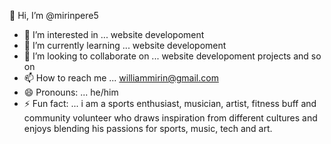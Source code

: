 👋 Hi, I’m @mirinpere5
- 👀 I’m interested in ... website developoment
- 🌱 I’m currently learning ... website developoment
- 💞️ I’m looking to collaborate on ... website developoment projects and so on
- 📫 How to reach me ... williammirin@gmail.com
- 😄 Pronouns: ... he/him
- ⚡ Fun fact: ... i am a sports enthusiast, musician, artist, fitness buff and community volunteer who draws inspiration from different cultures and enjoys blending his passions for sports, music, tech and art.
